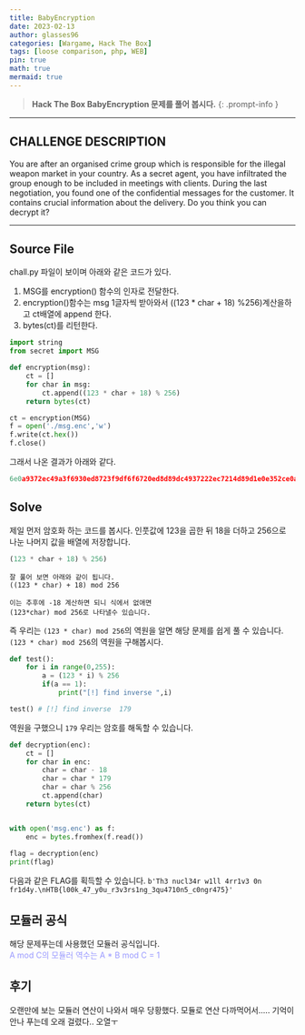 ```yaml
---
title: BabyEncryption
date: 2023-02-13
author: glasses96
categories: [Wargame, Hack The Box]
tags: [loose comparison, php, WEB]
pin: true
math: true
mermaid: true
---
```


> **Hack The Box BabyEncryption 문제를 풀어 봅시다.**
{: .prompt-info }

---

## CHALLENGE DESCRIPTION
You are after an organised crime group which is responsible for the illegal weapon market in your country. As a secret agent, you have infiltrated the group enough to be included in meetings with clients. During the last negotiation, you found one of the confidential messages for the customer. It contains crucial information about the delivery. Do you think you can decrypt it?

---
## Source File
chall.py 파일이 보이며 아래와 같은 코드가 있다.
1. MSG를 encryption() 함수의 인자로 전달한다.
2. encryption()함수는 msg 1글자씩 받아와서 ((123 * char + 18) %256)계산을하고 ct배열에 append 한다.
3. bytes(ct)를 리턴한다.


```py
import string
from secret import MSG

def encryption(msg):
    ct = []
    for char in msg:
        ct.append((123 * char + 18) % 256)
    return bytes(ct)

ct = encryption(MSG)
f = open('./msg.enc','w')
f.write(ct.hex())
f.close()
```

그래서 나온 결과가 아래와 같다.
```py
6e0a9372ec49a3f6930ed8723f9df6f6720ed8d89dc4937222ec7214d89d1e0e352ce0aa6ec82bf622227bb70e7fb7352249b7d893c493d8539dec8fb7935d490e7f9d22ec89b7a322ec8fd80e7f8921
```

## Solve
제일 먼저 암호화 하는 코드를 봅시다.
인풋값에 123을 곱한 뒤 18을 더하고 256으로 나눈 나머지 값을 배열에 저장합니다.
```py
(123 * char + 18) % 256)
```


```
잘 풀어 보면 아래와 같이 됩니다.
((123 * char) + 18) mod 256 

이는 추후에 -18 계산하면 되니 식에서 없애면
(123*char) mod 256로 나타낼수 있습니다.

```

즉 우리는 `(123 * char) mod 256`의 역원을 알면 해당 문제를 쉽게 풀 수 있습니다.
`(123 * char) mod 256`의 역원을 구해봅시다.

```py
def test():
    for i in range(0,255):
        a = (123 * i) % 256
        if(a == 1):
            print("[!] find inverse ",i)

test() # [!] find inverse  179
```
역원을 구했으니 `179` 우리는 암호를 해독할 수 있습니다.
```py
def decryption(enc):
    ct = []
    for char in enc:
        char = char - 18
        char = char * 179
        char = char % 256
        ct.append(char)       
    return bytes(ct)


with open('msg.enc') as f:
    enc = bytes.fromhex(f.read())
    
flag = decryption(enc)
print(flag)

```
다음과 같은 FLAG를 획득할 수 있습니다.
`b'Th3 nucl34r w1ll 4rr1v3 0n fr1d4y.\nHTB{l00k_47_y0u_r3v3rs1ng_3qu4710n5_c0ngr475}'` 

## 모듈러 공식
해당 문제푸는데 사용했던 모듈러 공식입니다.  
<span style="color:#9999FF">A mod C의 모듈러 역수는 A * B mod C = 1</span>

## 후기
오랜만에 보는 모듈러 연산이 나와서 매우 당황했다.
모듈로 연산 다까먹어서..... 기억이 안나 푸는데 오래 걸렸다..
오열ㅜ
